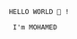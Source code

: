                                            HELLO WORLD 👋 !
  
                                            I'm MOHAMED
